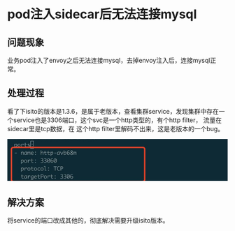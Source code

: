 # pod注入sidecar后无法连接mysql

## 问题现象

业务pod注入了envoy之后无法连接mysql，去掉envoy注入后，连接mysql正常。

## 处理过程

看了下isito的版本是1.3.6，是属于老版本，查看集群service，发现集群中存在一个service也是3306端口，这个svc是一个http类型的，有个http filter， 流量在sidecar里是tcp数据，在 这个http filter里解码不出来，这是老版本的一个bug。

![upload-image](image/Snipaste_2021-11-05_16-12-50.JPG) 

## 解决方案

将service的端口改成其他的，彻底解决需要升级isito版本。
